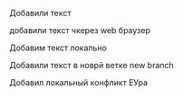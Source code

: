 Добавили текст

добавили текст чкерез web браузер

Добавим текст локально

Добавили текст в новрй ветке new branch

Добавил локальный конфликт 
EУра
